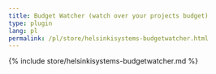 ```yaml
---
title: Budget Watcher (watch over your projects budget)
type: plugin
lang: pl
permalink: /pl/store/helsinkisystems-budgetwatcher.html
---
```


{% include store/helsinkisystems-budgetwatcher.md %}
